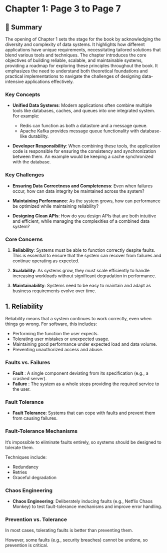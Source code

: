# Chapter 1: Page 3 to Page 7
## 📖 Summary
The opening of Chapter 1 sets the stage for the book by acknowledging the diversity and complexity of data systems. It highlights how different applications have unique requirements, necessitating tailored solutions that blend various tools and techniques. The chapter introduces the core objectives of building reliable, scalable, and maintainable systems, providing a roadmap for exploring these principles throughout the book. It emphasizes the need to understand both theoretical foundations and practical implementations to navigate the challenges of designing data-intensive applications effectively.

### Key Concepts

- **Unified Data Systems**: Modern applications often combine multiple tools like databases, caches, and queues into one integrated system. For example:
  - Redis can function as both a datastore and a message queue.
  - Apache Kafka provides message queue functionality with database-like durability.
  
- **Developer Responsibility**: When combining these tools, the application code is responsible for ensuring the consistency and synchronization between them. An example would be keeping a cache synchronized with the database.

### Key Challenges

- **Ensuring Data Correctness and Completeness**: Even when failures occur, how can data integrity be maintained across the system?
  
- **Maintaining Performance**: As the system grows, how can performance be optimized while maintaining reliability?

- **Designing Clean APIs**: How do you design APIs that are both intuitive and efficient, while managing the complexities of a combined data system?

### Core Concerns

1. **Reliability**: Systems must be able to function correctly despite faults. This is essential to ensure that the system can recover from failures and continue operating as expected.
  
2. **Scalability**: As systems grow, they must scale efficiently to handle increasing workloads without significant degradation in performance.

3. **Maintainability**: Systems need to be easy to maintain and adapt as business requirements evolve over time.

## 1. Reliability

Reliability means that a system continues to work correctly, even when things go wrong. For software, this includes:

- Performing the function the user expects.
- Tolerating user mistakes or unexpected usage.
- Maintaining good performance under expected load and data volume.
- Preventing unauthorized access and abuse.

### Faults vs. Failures

- **Fault** : A single component deviating from its specification (e.g., a crashed server).
- **Failure** : The system as a whole stops providing the required service to the user.

### Fault Tolerance

- **Fault Tolerance**: Systems that can cope with faults and prevent them from causing failures.

### Fault-Tolerance Mechanisms

It’s impossible to eliminate faults entirely, so systems should be designed to tolerate them.

Techniques include:
- Redundancy
- Retries
- Graceful degradation

### Chaos Engineering

- **Chaos Engineering**: Deliberately inducing faults (e.g., Netflix Chaos Monkey) to test fault-tolerance mechanisms and improve error handling.

### Prevention vs. Tolerance

In most cases, tolerating faults is better than preventing them. 

However, some faults (e.g., security breaches) cannot be undone, so prevention is critical.